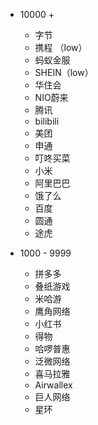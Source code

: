 - 10000 +
    - 字节
    - 携程 （low）
    - 蚂蚁金服
    - SHEIN（low）
    - 华住会
    - NIO蔚来
    - 腾讯
    - bilibili
    - 美团
    - 申通
    - 叮咚买菜
    - 小米
    - 阿里巴巴
    - 饿了么
    - 百度
    - 圆通
    - 途虎

- 1000 - 9999

    - 拼多多
    - 叠纸游戏
    - 米哈游
    - 鹰角网络
    - 小红书
    - 得物
    - 哈啰普惠
    - 泛微网络
    - 喜马拉雅
    - Airwallex
    - 巨人网络
    - 星环



